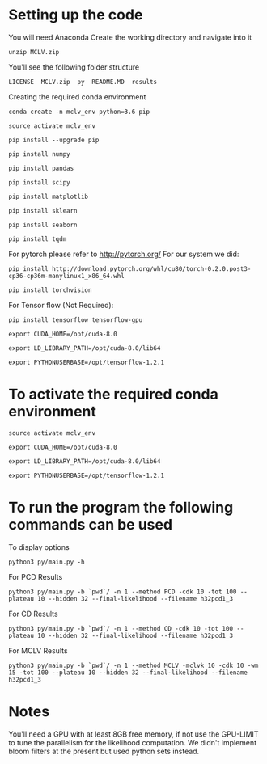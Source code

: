 # Setting up the code

You will need Anaconda
Create the working directory  and navigate into it

```
unzip MCLV.zip
```

You'll see the following folder structure

```
LICENSE  MCLV.zip  py  README.MD  results
```

Creating the required conda environment

```
conda create -n mclv_env python=3.6 pip

source activate mclv_env

pip install --upgrade pip

pip install numpy

pip install pandas

pip install scipy

pip install matplotlib

pip install sklearn

pip install seaborn

pip install tqdm
```

For pytorch please refer to http://pytorch.org/ 
For our system we did:

```
pip install http://download.pytorch.org/whl/cu80/torch-0.2.0.post3-cp36-cp36m-manylinux1_x86_64.whl 

pip install torchvision
```

For Tensor flow (Not Required):

```
pip install tensorflow tensorflow-gpu

export CUDA_HOME=/opt/cuda-8.0

export LD_LIBRARY_PATH=/opt/cuda-8.0/lib64

export PYTHONUSERBASE=/opt/tensorflow-1.2.1
```

# To activate the required conda environment

```
source activate mclv_env

export CUDA_HOME=/opt/cuda-8.0

export LD_LIBRARY_PATH=/opt/cuda-8.0/lib64

export PYTHONUSERBASE=/opt/tensorflow-1.2.1
```

# To run the program the following commands can be used
To display options 

```
python3 py/main.py -h
```

For PCD Results

```
python3 py/main.py -b `pwd`/ -n 1 --method PCD -cdk 10 -tot 100 --plateau 10 --hidden 32 --final-likelihood --filename h32pcd1_3
```

For CD Results

```
python3 py/main.py -b `pwd`/ -n 1 --method CD -cdk 10 -tot 100 --plateau 10 --hidden 32 --final-likelihood --filename h32pcd1_3
```

For MCLV Results

```
python3 py/main.py -b `pwd`/ -n 1 --method MCLV -mclvk 10 -cdk 10 -wm 15 -tot 100 --plateau 10 --hidden 32 --final-likelihood --filename h32pcd1_3
```


# Notes
You'll need a GPU with at least 8GB free memory, if not use the GPU-LIMIT to tune the parallelism for the likelihood computation.
We didn't implement bloom filters at the present but used python sets instead.